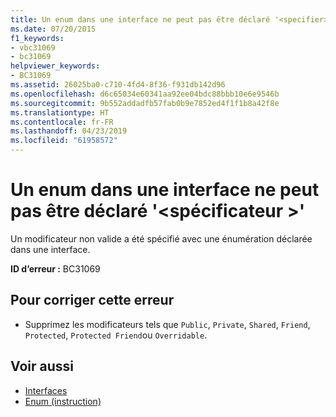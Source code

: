 ```yaml
---
title: Un enum dans une interface ne peut pas être déclaré '<specifier>'
ms.date: 07/20/2015
f1_keywords:
- vbc31069
- bc31069
helpviewer_keywords:
- BC31069
ms.assetid: 26025ba0-c710-4fd4-8f36-f931db142d96
ms.openlocfilehash: d6c65034e60341aa92ee04bdc88bbb10e6e9546b
ms.sourcegitcommit: 9b552addadfb57fab0b9e7852ed4f1f1b8a42f8e
ms.translationtype: HT
ms.contentlocale: fr-FR
ms.lasthandoff: 04/23/2019
ms.locfileid: "61958572"
---
```

# <a name="enum-in-an-interface-cannot-be-declared-specifier"></a>Un enum dans une interface ne peut pas être déclaré '\<spécificateur >'
Un modificateur non valide a été spécifié avec une énumération déclarée dans une interface.  
  
 **ID d’erreur :** BC31069  
  
## <a name="to-correct-this-error"></a>Pour corriger cette erreur  
  
- Supprimez les modificateurs tels que `Public`, `Private`, `Shared`, `Friend`, `Protected`, `Protected Friend`ou `Overridable`.  
  
## <a name="see-also"></a>Voir aussi

- [Interfaces](../../visual-basic/programming-guide/language-features/interfaces/index.md)
- [Enum (instruction)](../../visual-basic/language-reference/statements/enum-statement.md)
